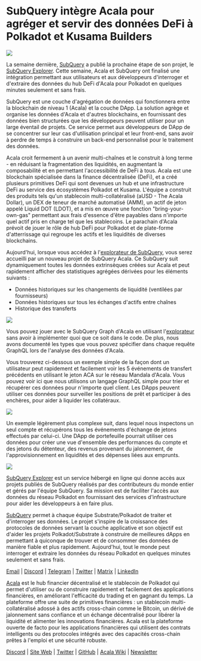 # SubQuery intègre Acala pour agréger et servir des données DeFi à Polkadot et Kusama Builders

![](https://miro.medium.com/max/1400/1*cg4kJs0WEcyPP73EAtHomA.png)

La semaine dernière, [SubQuery](https://www.subquery.network/) a publié la prochaine étape de son projet, le [SubQuery Explorer](https://explorer.subquery.network/). Cette semaine, Acala et SubQuery ont finalisé une intégration permettant aux utilisateurs et aux développeurs d'interroger et d'extraire des données du hub DeFi d'Acala pour Polkadot en quelques minutes seulement et sans frais.

SubQuery est une couche d'agrégation de données qui fonctionnera entre la blockchain de niveau 1 (Acala) et la couche DApp. La solution agrège et organise les données d'Acala et d'autres blockchains, en fournissant des données bien structurées que les développeurs peuvent utiliser pour un large éventail de projets. Ce service permet aux développeurs de DApp de se concentrer sur leur cas d'utilisation principal et leur front-end, sans avoir à perdre de temps à construire un back-end personnalisé pour le traitement des données.

Acala croit fermement à un avenir multi-chaînes et le construit à long terme - en réduisant la fragmentation des liquidités, en augmentant la composabilité et en permettant l'accessibilité de DeFi à tous. Acala est une blockchain spécialisée dans la finance décentralisée (DeFi), et a créé plusieurs primitives DeFi qui sont devenues un hub et une infrastructure DeFi au service des écosystèmes Polkadot et Kusama. L'équipe a construit des produits tels qu'un stablecoin multi-collatéralisé (aUSD - The Acala Dollar), un DEX de teneur de marché automatisé (AMM), un actif de jeton appelé Liquid DOT (LDOT), et a mis en œuvre une fonction "bring-your-own-gas" permettant aux frais d'essence d'être payables dans n'importe quel actif pris en charge tel que les stablecoins. Le parachain d'Acala prévoit de jouer le rôle de hub DeFi pour Polkadot et de plate-forme d'atterrissage qui regroupe les actifs et les liquidités de diverses blockchains.

Aujourd'hui, lorsque vous accédez à l'[explorateur de SubQuery](https://explorer.subquery.network/), vous serez accueilli par un nouveau projet de SubQuery Acala. Ce SubQuery suit dynamiquement toutes les données extrinsèques créées sur Acala et peut rapidement afficher des statistiques agrégées dérivées pour les éléments suivants :

-   Données historiques sur les changements de liquidité (ventilées par fournisseurs)
-   Données historiques sur tous les échanges d'actifs entre chaînes
-   Historique des transferts

![](https://miro.medium.com/max/1400/0*sXPljA1RE754fuDQ)

Vous pouvez jouer avec le SubQuery Graph d'Acala en utilisant l'[explorateur](https://explorer.subquery.network/) sans avoir à implémenter quoi que ce soit dans le code. De plus, nous avons documenté les types que vous pouvez spécifier dans chaque requête GraphQL lors de l'analyse des données d'Acala.

Vous trouverez ci-dessous un exemple simple de la façon dont un utilisateur peut rapidement et facilement voir les 5 événements de transfert précédents en utilisant le jeton ACA sur le réseau Mandala d'Acala. Vous pouvez voir ici que nous utilisons un langage GraphQL simple pour trier et récupérer ces données pour n'importe quel client. Les DApps peuvent utiliser ces données pour surveiller les positions de prêt et participer à des enchères, pour aider à liquider les collatéraux.

![](https://miro.medium.com/max/1400/0*zlxPf2tz8DVX95kY)

Un exemple légèrement plus complexe suit, dans lequel nous inspectons un seul compte et récupérons tous les événements d'échange de jetons effectués par celui-ci. Une DApp de portefeuille pourrait utiliser ces données pour créer une vue d'ensemble des performances du compte et des jetons du détenteur, des revenus provenant du jalonnement, de l'approvisionnement en liquidités et des dépenses liées aux emprunts.

![](https://miro.medium.com/max/1400/0*hdTbn41vDvIYuv3_)

[SubQuery Explorer](https://explorer.subquery.network/) est un service hébergé en ligne qui donne accès aux projets publiés de SubQuery réalisés par des contributeurs du monde entier et gérés par l'équipe SubQuery. Sa mission est de faciliter l'accès aux données du réseau Polkadot en fournissant des services d'infrastructure pour aider les développeurs à en faire plus.

[SubQuery](https://www.subquery.network/) permet à chaque équipe Substrate/Polkadot de traiter et d'interroger ses données. Le projet s'inspire de la croissance des protocoles de données servant la couche applicative et son objectif est d'aider les projets Polkadot/Substrate à construire de meilleures dApps en permettant à quiconque de trouver et de consommer des données de manière fiable et plus rapidement. Aujourd'hui, tout le monde peut interroger et extraire les données du réseau Polkadot en quelques minutes seulement et sans frais.

[Email](mailto:hello@subquery.network) | [Discord](https://discord.com/invite/78zg8aBSMG) | [Telegram](https://t.me/subquerynetwork) | [Twitter](https://twitter.com/subquerynetwork) | [Matrix](https://matrix.to/#/#subquery:matrix.org) | [LinkedIn](https://www.linkedin.com/company/subquery)

[Acala](http://acala.network/) est le hub financier décentralisé et le stablecoin de Polkadot qui permet d'utiliser ou de construire rapidement et facilement des applications financières, en améliorant l'efficacité du trading et en gagnant du temps. La plateforme offre une suite de primitives financières : un stablecoin multi-collatéralisé adossé à des actifs cross-chain comme le Bitcoin, un dérivé de jalonnement sans confiance et un échange décentralisé pour libérer la liquidité et alimenter les innovations financières. Acala est la plateforme ouverte de facto pour les applications financières qui utilisent des contrats intelligents ou des protocoles intégrés avec des capacités cross-chain prêtes à l'emploi et une sécurité robuste.

[Discord](https://discord.gg/vdbFVCH) | [Site Web](https://acala.network/) | [Twitter](https://twitter.com/AcalaNetwork) | [GitHub](https://github.com/AcalaNetwork/Acala) | [Acala Wiki](https://github.com/AcalaNetwork/Acala/wiki) | [Newsletter](https://share.hsforms.com/1X9RxkXk-R62I0VNbATaDXw4h8qc)